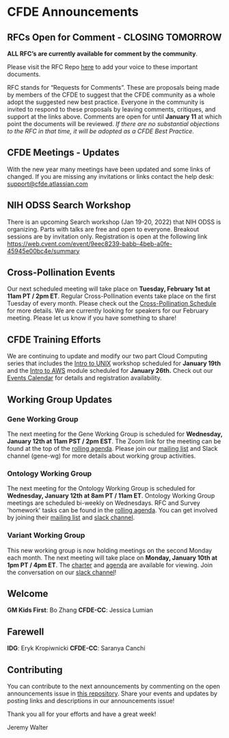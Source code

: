 # CFDE Announcements

## RFCs Open for Comment - CLOSING TOMORROW
**ALL RFC’s are currently available for comment by the community**. 

Please visit the RFC Repo [here](https://github.com/nih-cfde/rfcs/blob/master/adoptionstatus.md) to add your voice to these important documents.

RFC stands for “Requests for Comments”. These are proposals being made by members of the CFDE to suggest that the CFDE community as a whole adopt the suggested new best practice. Everyone in the community is invited to respond to these proposals by leaving comments, critiques, and support at the links above. Comments are open for until __January 11__ at which point the documents will be reviewed. _If there are no substantial objections to the RFC in that time, it will be adopted as a CFDE Best Practice._ 

## CFDE Meetings - Updates
With the new year many meetings have been updated and some links of changed. If you are missing any invitations or links contact the help desk: support@cfde.atlassian.com 

## NIH ODSS Search Workshop
There is an upcoming Search workshop (Jan 19-20, 2022) that NIH ODSS is organizing. Parts with talks are free and open to everyone. Breakout sessions are by invitation only. Registration is open at the following link
https://web.cvent.com/event/9eec8239-babb-4beb-a0fe-45945e00bc4e/summary

## Cross-Pollination Events
Our next scheduled meeting will take place on **Tuesday, February 1st at 11am PT / 2pm ET**.  Regular Cross-Pollination events take place on the first Tuesday of every month. Please check out the  [Cross-Pollination Schedule](https://docs.google.com/spreadsheets/d/1hQAeOLkivUZZnwZ_KxfGw3neezMaWbrPk9nnFiKfQGA/edit?usp=sharing) for more details. We are currently looking for speakers for our February meeting. Please let us know if you have something to share!

## CFDE Training Efforts
We are continuing to update and modify our two part Cloud Computing series that includes the [Intro to UNIX](https://www.nih-cfde.org/events/introduction-to-unix-for-cloud-computing/?pk_campaign=anc) workshop scheduled for **January 19th** and the [Intro to AWS](https://www.nih-cfde.org/events/introduction-to-amazon-web-services-3/?pk_campaign=anc) module scheduled for **January 26th.** Check out our [Events Calendar](https://www.nih-cfde.org/events/) for details and registration availability.

## Working Group Updates

### Gene Working Group
The next meeting for the Gene Working Group is scheduled for **Wednesday, January 12th at 11am PST / 2pm EST**. The Zoom link for the meeting can be found at the top of the [rolling agenda](https://docs.google.com/document/d/18QXDCFkHTVF2LTvab-wz9CprHxegP6VU/edit#). Please join our [mailing list](https://cfdepublic.groups.io/g/GeneWorkingGroup) and Slack channel (gene-wg) for more details about working group activities.

### Ontology Working Group
The next meeting for the Ontology Working Group is scheduled for **Wednesday, January 12th at 8am PT / 11am ET**. Ontology Working Group meetings are scheduled bi-weekly on Wednesdays. RFC and Survey 'homework' tasks can be found in the [rolling agenda](https://docs.google.com/document/d/1VoHHBeWfol6XNJa3kzOnOFuTaIrcLYbqKYQcOnj1oh4/edit#heading=h.3ia46913z0oa). You can get involved by joining their [mailing list](https://cfdepublic.groups.io/g/OntologyWorkingGroup) and [slack channel](https://join.slack.com/share/zt-wramurmc-0VP3wp~RYL8y1VPndQvYXw). 

### Variant Working Group
This new working group is now holding meetings on the second Monday each month. The next meeting will take place on **Monday, January 10th at 1pm PT / 4pm ET**. The [charter](https://docs.google.com/document/d/1L84L20Z3v4wPYjdqjQz0JpGFud0JPNUK/edit?usp=sharing&ouid=111367545760360703840&rtpof=true&sd=true) and [agenda](https://docs.google.com/document/d/1c3bxCKCRTWtvZopSLOT2iZsetylKtqdilfF1hB1thFQ/edit?usp=sharing) are available for viewing. Join the conversation on our [slack channel](https://join.slack.com/share/zt-wr77bkhw-RrrNoi4OaOgG~u7D2DFayA)!

## Welcome
**GM Kids First**: Bo Zhang
**CFDE-CC**: Jessica Lumian
## Farewell
**IDG**: Eryk Kropiwnicki
**CFDE-CC**: Saranya Canchi

## Contributing
You can contribute to the next announcements by commenting on the open announcements issue in [this repository](https://github.com/nih-cfde/announcements/issues). Share your events and updates by posting links and descriptions in our announcements issue!

Thank you all for your efforts and have a great week!

Jeremy Walter
